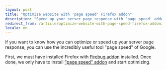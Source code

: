 ```yaml
---
layout: post
title: "Optimize website with 'page speed' Firefox addon"
description: "Speed up your server page response with 'page speed' addon for Firefox"
redirect_from: /article/optimize-website-with-page-speed-firefox-addon/
locale: en
---
```


If you want to know how you can optimize or speed up your server page response, you can use the incredibly useful tool "page speed" of Google.

First, we must have installed Firefox with <a href="https://addons.mozilla.org/en-EN/firefox/addon/1843">Firebug addon</a> installed. Once done, we only have to install <a href="http://code.google.com/intl/en-EN/speed/page-speed/download.html">"page speed" addon</a> and start optimizing.
